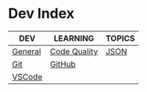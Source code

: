 # Dev Index

|DEV|LEARNING|TOPICS|
|---|---|---|
|[General](coding/dev/dev-general)|[Code Quality](coding/dev/dev-general#code-quality)|[JSON](coding/dev/dev-general#json)|
|[Git](coding/dev/dev-git)|[GitHub](coding/dev/dev-git#github)||
|[VSCode](coding/dev/dev-vscode)||
